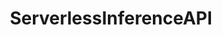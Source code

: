 ---
title: ServerlessInferenceAPI
emoji: 📉
colorFrom: indigo
colorTo: yellow
sdk: streamlit
sdk_version: 1.40.2
app_file: app.py
pinned: false
---